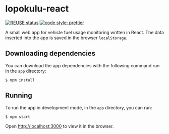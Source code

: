 <!--
SPDX-FileCopyrightText: 2021 Jani Lehtinen
SPDX-FileCopyrightText: 2021 Markus Ijäs
SPDX-FileCopyrightText: 2021 Markus Murto
SPDX-FileCopyrightText: 2021 Susanna Mikola

SPDX-License-Identifier: CC0-1.0
-->

# lopokulu-react

[![REUSE status](https://api.reuse.software/badge/github.com/murtoM/lopokulu-react)](https://api.reuse.software/info/github.com/murtoM/lopokulu-react)
[![code style: prettier](https://img.shields.io/badge/code_style-prettier-ff69b4.svg?style=flat-square)](https://github.com/prettier/prettier)

A small web app for vehicle fuel usage monitoring written in React. The data
inserted into the app is saved in the browser `localStorage`.

## Downloading dependencies

You can download the app dependencies with the following command run in the
`app` directory:

```
$ npm install
```

## Running

To run the app in development mode, in the `app` directory, you can run:

```
$ npm start
```

Open [http://localhost:3000](http://localhost:3000) to view it in the browser.

